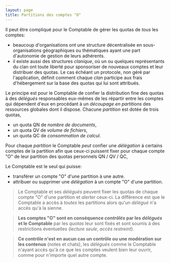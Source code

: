 ```yaml
---
layout: page
title: Partitions des comptes "O"
---
```


Il peut être compliqué pour le Comptable de gérer les quotas de _tous_ les comptes:
- beaucoup d'organisations ont une structure décentralisée en sous-organisations géographiques ou thématiques ayant une part d'autonomie de gestion de leurs adhérents.
- il existe aussi des structures _clanique_, où un ou quelques représentants du clan ont toute liberté pour sponsoriser de nouveaux comptes et leur distribuer des quotas. Le cas échéant un protocole, non géré par l'application, définit comment chaque _clan_ participe aux frais d'hébergement sur la base des quotas qui lui sont attribués.  

Le principe est pour le Comptable de confier la distribution fine des quotas à des _délégués_ responsables eux-mêmes de les répartir entre les comptes qui dépendent d'eux en procédant à un _découpage en partitions_ des ressources globales dont il dispose. Chacune _partition_ est dotée de trois quotas, 
- un quota QN de _nombre de documents_, 
- un quota QV de _volume de fichiers_,
- un quota QC de _consommation de calcul_.

Pour chaque _partition_ le Comptable _peut_ confier une _délégation_ à certains comptes de la partition afin que ceux-ci puissent fixer pour chaque compte "O" de leur partition des quotas personnels QN / QV / QC,

Le Comptable est le seul qui puisse:
- transférer un compte "O" d'une partition à une autre.
- attribuer ou supprimer une _délégation_ à un compte "O" d'une partition.

> Le Comptable et ses _délégués_ peuvent fixer les quotas de chaque compte "O" d'une partition et _alerter_ ceux-ci. La différence est que le Comptable a accès à _toutes_ les partitions alors qu'un _délégué_ n'a accès qu'à la sienne.

> **Les comptes "O" sont en conséquence _contrôlés_ par les _délégués_ et le Comptable** par les _quotas_ leur sont fixés et sont soumis à des restrictions éventuelles (_lecture seule_, _accès restreint_).

> **Ce contrôle n'est en aucun cas un contrôle ou une modération sur les contenus** (notes et chats), les _délégués_ comme le Comptable n'ayant accès qu'à ce que les comptes veulent bien leur ouvrir, comme pour n'importe quel autre compte.

